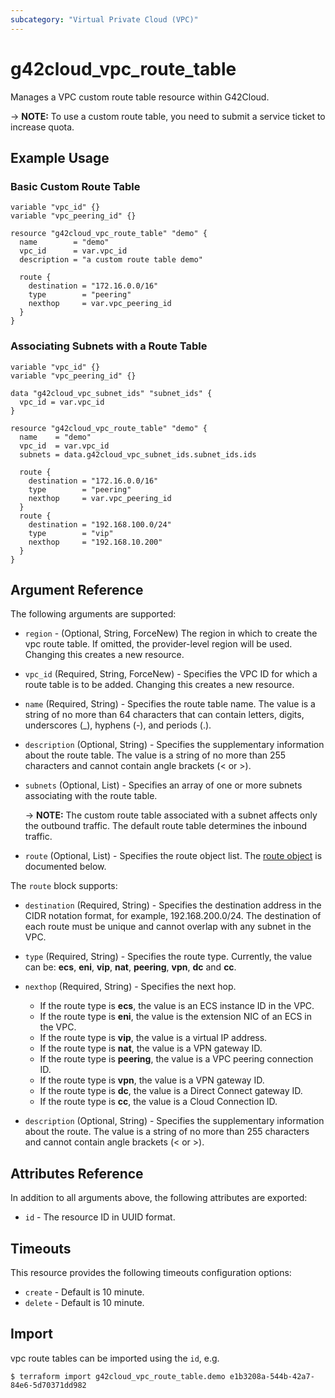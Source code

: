 ```yaml
---
subcategory: "Virtual Private Cloud (VPC)"
---
```


# g42cloud_vpc_route_table

Manages a VPC custom route table resource within G42Cloud.

-> **NOTE:** To use a custom route table, you need to submit a service ticket to increase quota.

## Example Usage

### Basic Custom Route Table

```hcl
variable "vpc_id" {}
variable "vpc_peering_id" {}

resource "g42cloud_vpc_route_table" "demo" {
  name        = "demo"
  vpc_id      = var.vpc_id
  description = "a custom route table demo"

  route {
    destination = "172.16.0.0/16"
    type        = "peering"
    nexthop     = var.vpc_peering_id
  }
}
```

### Associating Subnets with a Route Table

```hcl
variable "vpc_id" {}
variable "vpc_peering_id" {}

data "g42cloud_vpc_subnet_ids" "subnet_ids" {
  vpc_id = var.vpc_id
}

resource "g42cloud_vpc_route_table" "demo" {
  name    = "demo"
  vpc_id  = var.vpc_id
  subnets = data.g42cloud_vpc_subnet_ids.subnet_ids.ids

  route {
    destination = "172.16.0.0/16"
    type        = "peering"
    nexthop     = var.vpc_peering_id
  }
  route {
    destination = "192.168.100.0/24"
    type        = "vip"
    nexthop     = "192.168.10.200"
  }
}
```

## Argument Reference

The following arguments are supported:

* `region` - (Optional, String, ForceNew) The region in which to create the vpc route table.
  If omitted, the provider-level region will be used. Changing this creates a new resource.

* `vpc_id` (Required, String, ForceNew) - Specifies the VPC ID for which a route table is to be added.
  Changing this creates a new resource.

* `name` (Required, String) - Specifies the route table name. The value is a string of no more than
  64 characters that can contain letters, digits, underscores (_), hyphens (-), and periods (.).

* `description` (Optional, String) - Specifies the supplementary information about the route table.
  The value is a string of no more than 255 characters and cannot contain angle brackets (< or >).

* `subnets` (Optional, List) - Specifies an array of one or more subnets associating with the route table.

  -> **NOTE:** The custom route table associated with a subnet affects only the outbound traffic.
  The default route table determines the inbound traffic.

* `route` (Optional, List) - Specifies the route object list. The [route object](#route_object)
  is documented below.

<a name="route_object"></a>
The `route` block supports:

* `destination` (Required, String) - Specifies the destination address in the CIDR notation format,
  for example, 192.168.200.0/24. The destination of each route must be unique and cannot overlap
  with any subnet in the VPC.

* `type` (Required, String) - Specifies the route type. Currently, the value can be:
  **ecs**, **eni**, **vip**, **nat**, **peering**, **vpn**, **dc** and **cc**.

* `nexthop` (Required, String) - Specifies the next hop.
  + If the route type is **ecs**, the value is an ECS instance ID in the VPC.
  + If the route type is **eni**, the value is the extension NIC of an ECS in the VPC.
  + If the route type is **vip**, the value is a virtual IP address.
  + If the route type is **nat**, the value is a VPN gateway ID.
  + If the route type is **peering**, the value is a VPC peering connection ID.
  + If the route type is **vpn**, the value is a VPN gateway ID.
  + If the route type is **dc**, the value is a Direct Connect gateway ID.
  + If the route type is **cc**, the value is a Cloud Connection ID.

* `description` (Optional, String) - Specifies the supplementary information about the route.
  The value is a string of no more than 255 characters and cannot contain angle brackets (< or >).

## Attributes Reference

In addition to all arguments above, the following attributes are exported:

* `id` - The resource ID in UUID format.

## Timeouts

This resource provides the following timeouts configuration options:

* `create` - Default is 10 minute.
* `delete` - Default is 10 minute.

## Import

vpc route tables can be imported using the `id`, e.g.

```
$ terraform import g42cloud_vpc_route_table.demo e1b3208a-544b-42a7-84e6-5d70371dd982
```
